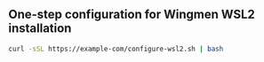## One-step configuration for Wingmen WSL2 installation ##
```bash
curl -sSL https://example-com/configure-wsl2.sh | bash
```


